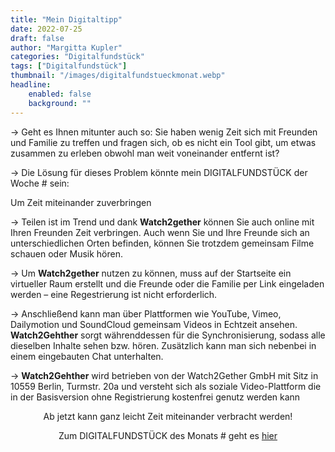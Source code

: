 ```yaml
---
title: "Mein Digitaltipp"
date: 2022-07-25
draft: false
author: "Margitta Kupler"
categories: "Digitalfundstück"
tags: ["Digitalfundstück"]
thumbnail: "/images/digitalfundstueckmonat.webp"
headline: 
    enabled: false
    background: ""
---
```


→ Geht es Ihnen mitunter auch so: Sie haben wenig Zeit sich mit Freunden und Familie zu treffen und fragen sich, ob es nicht ein Tool gibt, um etwas zusammen zu erleben obwohl man weit voneinander entfernt ist?

→ Die Lösung für dieses Problem könnte mein DIGITALFUNDSTÜCK der Woche # sein:

<!--more-->

Um Zeit miteinander zuverbringen

<!-- TODO: BILD EINFÜGEN 2022-07-25_watch.webp -->

→ Teilen ist im Trend und dank **Watch2gether** können Sie auch online mit Ihren Freunden Zeit verbringen. Auch wenn Sie und Ihre Freunde sich an unterschiedlichen Orten befinden, können Sie trotzdem gemeinsam Filme schauen oder Musik hören.

→ Um **Watch2gether** nutzen zu können, muss auf der Startseite ein virtueller Raum erstellt und die Freunde oder die Familie per Link eingeladen werden – eine Regestrierung ist nicht erforderlich.

→ Anschließend kann man über Plattformen wie YouTube, Vimeo, Dailymotion und SoundCloud gemeinsam Videos in Echtzeit ansehen. **Watch2Gehther** sorgt währenddessen für die Synchronisierung, sodass alle dieselben Inhalte sehen bzw. hören. Zusätzlich kann man sich nebenbei in einem eingebauten Chat unterhalten.

→ **Watch2Gehther** wird betrieben von der Watch2Gether GmbH mit Sitz in
10559 Berlin,  Turmstr. 20a und versteht sich als soziale Video-Plattform die in der Basisversion ohne Registrierung kostenfrei genutz werden kann


<p style="text-align: center;">
Ab jetzt kann ganz leicht Zeit miteinander verbracht werden!
</p>

<p style="text-align: center;">
  Zum DIGITALFUNDSTÜCK des Monats # geht es
  <a href="https://w2g.tv/" style="display: inline-block;">hier</a>
</p>